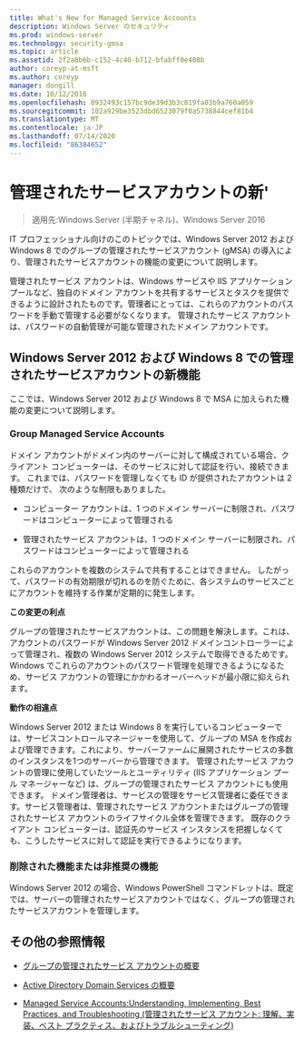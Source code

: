 ```yaml
---
title: What's New for Managed Service Accounts
description: Windows Server のセキュリティ
ms.prod: windows-server
ms.technology: security-gmsa
ms.topic: article
ms.assetid: 2f2a8b6b-c152-4c40-b712-bfabff0e408b
author: coreyp-at-msft
ms.author: coreyp
manager: dongill
ms.date: 10/12/2016
ms.openlocfilehash: 0932493c157bc9de39d3b3c819fa03b9a760a059
ms.sourcegitcommit: 102a929be3523dbd6523079f0a5738844cef81b4
ms.translationtype: MT
ms.contentlocale: ja-JP
ms.lasthandoff: 07/14/2020
ms.locfileid: "86384652"
---
```

# <a name="what39s-new-for-managed-service-accounts"></a>管理されたサービスアカウントの新&#39;

>適用先:Windows Server (半期チャネル)、Windows Server 2016

IT プロフェッショナル向けのこのトピックでは、Windows Server 2012 および Windows 8 でのグループの管理されたサービスアカウント (gMSA) の導入により、管理されたサービスアカウントの機能の変更について説明します。

管理されたサービス アカウントは、Windows サービスや IIS アプリケーション プールなど、独自のドメイン アカウントを共有するサービスとタスクを提供できるように設計されたものです。管理者にとっては、これらのアカウントのパスワードを手動で管理する必要がなくなります。 管理されたサービス アカウントは、パスワードの自動管理が可能な管理されたドメイン アカウントです。

## <a name="whats-new-for-managed-service-accounts-in-windows-server-2012-and-windows-8"></a><a name="versions"></a>Windows Server 2012 および Windows 8 での管理されたサービスアカウントの新機能
ここでは、Windows Server 2012 および Windows 8 で MSA に加えられた機能の変更について説明します。

### <a name="group-managed-service-accounts"></a>Group Managed Service Accounts
ドメイン アカウントがドメイン内のサーバーに対して構成されている場合、クライアント コンピューターは、そのサービスに対して認証を行い、接続できます。 これまでは、パスワードを管理しなくても ID が提供されたアカウントは 2 種類だけで、 次のような制限もありました。

-   コンピューター アカウントは、1 つのドメイン サーバーに制限され、パスワードはコンピューターによって管理される

-   管理されたサービス アカウントは、1 つのドメイン サーバーに制限され、パスワードはコンピューターによって管理される

これらのアカウントを複数のシステムで共有することはできません。 したがって、パスワードの有効期限が切れるのを防ぐために、各システムのサービスごとにアカウントを維持する作業が定期的に発生します。

**この変更の利点**

グループの管理されたサービスアカウントは、この問題を解決します。これは、アカウントのパスワードが Windows Server 2012 ドメインコントローラーによって管理され、複数の Windows Server 2012 システムで取得できるためです。 Windows でこれらのアカウントのパスワード管理を処理できるようになるため、サービス アカウントの管理にかかわるオーバーヘッドが最小限に抑えられます。

**動作の相違点**

Windows Server 2012 または Windows 8 を実行しているコンピューターでは、サービスコントロールマネージャーを使用して、グループの MSA を作成および管理できます。これにより、サーバーファームに展開されたサービスの多数のインスタンスを1つのサーバーから管理できます。 管理されたサービス アカウントの管理に使用していたツールとユーティリティ (IIS アプリケーション プール マネージャーなど) は、グループの管理されたサービス アカウントにも使用できます。 ドメイン管理者は、サービスの管理をサービス管理者に委任できます。サービス管理者は、管理されたサービス アカウントまたはグループの管理されたサービス アカウントのライフサイクル全体を管理できます。 既存のクライアント コンピューターは、認証先のサービス インスタンスを把握しなくても、こうしたサービスに対して認証を実行できるようになります。

### <a name="removed-or-deprecated-functionality"></a><a name="interoperability"></a>削除された機能または非推奨の機能
Windows Server 2012 の場合、Windows PowerShell コマンドレットは、既定では、サーバーの管理されたサービスアカウントではなく、グループの管理されたサービスアカウントを管理します。

## <a name="additional-references"></a>その他の参照情報

-   [グループの管理されたサービス アカウントの概要](group-managed-service-accounts-overview.md)

-   [Active Directory Domain Services の概要](active-directory-domain-services-overview.md)

-   [Managed Service Accounts:Understanding, Implementing, Best Practices, and Troubleshooting (管理されたサービス アカウント: 理解、実装、ベスト プラクティス、およびトラブルシューティング)](https://techcommunity.microsoft.com/t5/ask-the-directory-services-team/managed-service-accounts-understanding-implementing-best/ba-p/397009)


